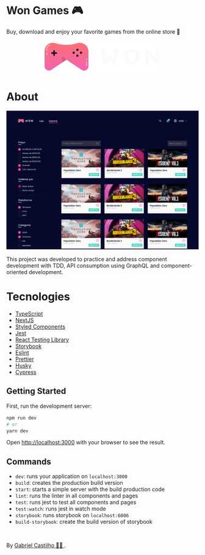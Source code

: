 # Won Games 🎮
Buy, download and enjoy your favorite games from the online store 🚀<br />


<p align="center">
  <img src="./.github/logo.png" />
</p>

# About

<p align="center">
  <img src="./.github/banner.png" />
</p>

This project was developed to practice and address component development with TDD, API consumption using GraphQL and component-oriented development. 

# Tecnologies

- [TypeScript](https://www.typescriptlang.org/)
- [NextJS](https://nextjs.org/)
- [Styled Components](https://styled-components.com/)
- [Jest](https://jestjs.io/)
- [React Testing Library](https://testing-library.com/docs/react-testing-library/intro)
- [Storybook](https://storybook.js.org/)
- [Eslint](https://eslint.org/)
- [Prettier](https://prettier.io/)
- [Husky](https://github.com/typicode/husky)
- [Cypress](https://www.cypress.io/)

## Getting Started

First, run the development server:

```bash
npm run dev
# or
yarn dev
```

Open [http://localhost:3000](http://localhost:3000) with your browser to see the result.


## Commands

- `dev`: runs your application on `localhost:3000`
- `build`: creates the production build version
- `start`: starts a simple server with the build production code
- `lint`: runs the linter in all components and pages
- `test`: runs jest to test all components and pages
- `test:watch`: runs jest in watch mode
- `storybook`: runs storybook on `localhost:6006`
- `build-storybook`: create the build version of storybook

<br />

By <a href="https://www.linkedin.com/in/gabrielcastilhov" target="_blank"> Gabriel Castilho 👋🏽 </a>. <br />

